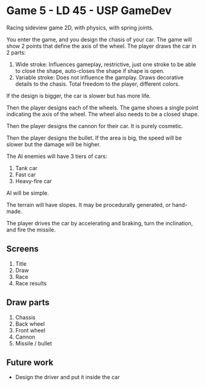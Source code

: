 # Game 5 - LD 45 - USP GameDev

Racing sideview game 2D, with physics, with spring joints.

You enter the game, and you design the chasis of your car. The game will show 2 points that define the axis of the wheel. The player draws the car in 2 parts:

1. Wide stroke: Influences gameplay, restrictive, just one stroke to be able to close the shape, auto-closes the shape if shape is open.
2. Variable stroke: Does not influence the gamplay. Draws decorative details to the chasis. Total freedom to the player, different colors.

If the design is bigger, the car is slower but has more life.

Then the player designs each of the wheels. The game shows a single point indicating the axis of the wheel. The wheel also needs to be a closed shape.

Then the player designs the cannon for their car. It is purely cosmetic.

Then the player designs the bullet. If the area is big, the speed will be slower but the damage will be higher.

The AI enemies will have 3 tiers of cars:

1. Tank car
2. Fast car
3. Heavy-fire car

AI will be simple.

The terrain will have slopes. It may be procedurally generated, or hand-made.

The player drives the car by accelerating and braking, turn the inclination, and fire the missile.

## Screens

1. Title
2. Draw
3. Race
4. Race results

## Draw parts

1. Chassis
2. Back wheel
3. Front wheel
4. Cannon
5. Missile / bullet

## Future work

- Design the driver and put it inside the car



